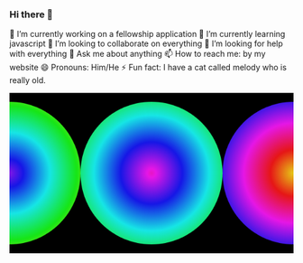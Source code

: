 ### Hi there 👋

🔭 I’m currently working on a fellowship application
🌱 I’m currently learning javascript
👯 I’m looking to collaborate on everything
🤔 I’m looking for help with everything
💬 Ask me about anything
📫 How to reach me: by my website
😄 Pronouns: Him/He
⚡ Fun fact: I have a cat called melody who is really old.

<img src="download.png" alt="Alt text" title="Optional title">
